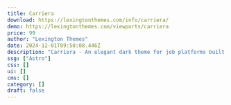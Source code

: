 ```yaml
---
title: Carriera
download: https://lexingtonthemes.com/info/carriera/
demo: https://lexingtonthemes.com/viewports/carriera
price: 99
author: "Lexington Themes"
date: 2024-12-01T09:50:08.446Z
description: "Carriera - An elegant dark theme for job platforms built with Astrojs and Talwind CSS for your job platform"
ssg: ["Astro"]
css: []
ui: []
cms: []
category: []
draft: false
---
```

